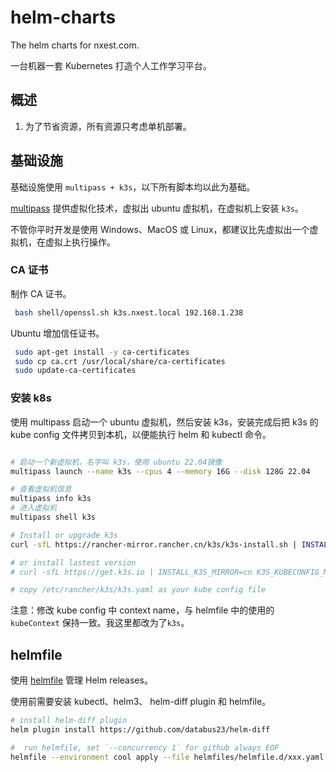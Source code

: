 # helm-charts

The helm charts for nxest.com.

一台机器一套 Kubernetes 打造个人工作学习平台。

## 概述

1. 为了节省资源，所有资源只考虑单机部署。

## 基础设施

基础设施使用 `multipass + k3s`，以下所有脚本均以此为基础。

[multipass][] 提供虚拟化技术，虚拟出 ubuntu 虚拟机，在虚拟机上安装 `k3s`。

不管你平时开发是使用 Windows、MacOS 或 Linux，都建议比先虚拟出一个虚拟机，在虚拟上执行操作。

### CA 证书

制作 CA 证书。

```bash
 bash shell/openssl.sh k3s.nxest.local 192.168.1.238
```

Ubuntu 增加信任证书。

```bash
 sudo apt-get install -y ca-certificates
 sudo cp ca.crt /usr/local/share/ca-certificates
 sudo update-ca-certificates
```

### 安装 k8s

使用 multipass 启动一个 ubuntu 虚拟机，然后安装 k3s，安装完成后把 k3s 的 kube config 文件拷贝到本机，以便能执行 helm 和 kubectl 命令。

```bash

# 启动一个新虚拟机，名字叫 k3s，使用 ubuntu 22.04镜像
multipass launch --name k3s --cpus 4 --memory 16G --disk 128G 22.04

# 查看虚拟机信息
multipass info k3s
# 进入虚拟机
multipass shell k3s

# Install or upgrade k3s
curl -sfL https://rancher-mirror.rancher.cn/k3s/k3s-install.sh | INSTALL_K3S_MIRROR=cn K3S_KUBECONFIG_MODE=600 INSTALL_K3S_CHANNEL=stable sh -

# or install lastest version
# curl -sfL https://get.k3s.io | INSTALL_K3S_MIRROR=cn K3S_KUBECONFIG_MODE=600 INSTALL_K3S_CHANNEL=latest sh -

# copy /etc/rancher/k3s/k3s.yaml as your kube config file

```

注意：修改 kube config 中 context name，与 helmfile 中的使用的 `kubeContext` 保持一致。我这里都改为了`k3s`。

## helmfile

使用 [helmfile](https://helmfile.readthedocs.io) 管理 Helm releases。

使用前需要安装 kubectl、helm3、 helm-diff plugin 和 helmfile。

```bash
# install helm-diff plugin
helm plugin install https://github.com/databus23/helm-diff

#  run helmfile, set `--concurrency 1` for github always EOF
helmfile --environment cool apply --file helmfiles/helmfile.d/xxx.yaml --concurrency 1

```

[multipass]: https://multipass.run/
